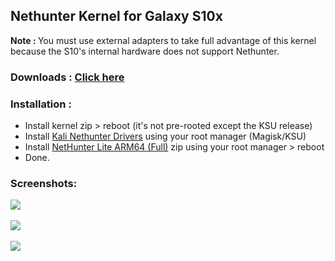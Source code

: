 <h2>Nethunter Kernel for Galaxy S10x</h2>

<b>Note : </b> You must use external adapters to take full advantage of this kernel because the S10's internal hardware does not support Nethunter.

<h3>Downloads : <a href="https://github.com/ravindu644/EternityKernel/releases/tag/nh-v2">Click here</a></h3>
<h3>Installation :</h3>

- Install kernel zip > reboot (it's not pre-rooted except the KSU release)
- Install [Kali Nethunter Drivers](https://github.com/ravindu644/EternityKernel/releases/download/nh-v2/Kali.Nethunter.Additional.Drivers.-.Galaxy.S10x.MAGISK.zip) using your root manager (Magisk/KSU)
- Install [NetHunter Lite ARM64 (Full)](https://www.kali.org/get-kali/#kali-mobile) zip using your root manager > reboot
- Done.

<h3>Screenshots: </h3>
<img src=screenshots/1.jpg><br><br>
<img src=screenshots/2.jpg><br><br>
<img src=screenshots/3.jpg>
